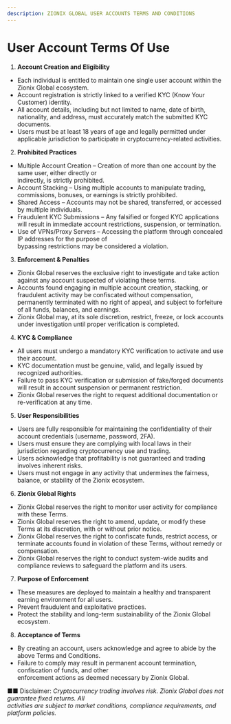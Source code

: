 ```yaml
---
description: ZIONIX GLOBAL USER ACCOUNTS TERMS AND CONDITIONS
---
```


# User Account Terms Of Use

1. **Account Creation and Eligibility**

* Each individual is entitled to maintain one single user account within the Zionix Global ecosystem.
* Account registration is strictly linked to a verified KYC (Know Your Customer) identity.
* All account details, including but not limited to name, date of birth, nationality, and address, must accurately  &#x20;match the submitted KYC documents.
* Users must be at least 18 years of age and legally permitted under applicable jurisdiction to participate in  &#x20;cryptocurrency-related activities.



2. **Prohibited Practices**

* Multiple Account Creation – Creation of more than one account by the same user, either directly or  \
  indirectly, is strictly prohibited.
* Account Stacking – Using multiple accounts to manipulate trading, commissions, bonuses, or earnings is  &#x20;strictly prohibited.
* Shared Access – Accounts may not be shared, transferred, or accessed by multiple individuals.
* Fraudulent KYC Submissions – Any falsified or forged KYC applications will result in immediate account  &#x20;restrictions, suspension, or termination.
* Use of VPNs/Proxy Servers – Accessing the platform through concealed IP addresses for the purpose of  \
  bypassing restrictions may be considered a violation.



3. **Enforcement & Penalties**

* Zionix Global reserves the exclusive right to investigate and take action against any account suspected of  &#x20;violating these terms.
* Accounts found engaging in multiple account creation, stacking, or fraudulent activity may be confiscated  &#x20;without compensation, permanently terminated with no right of appeal, and subject to forfeiture of all funds,  &#x20;balances, and earnings.
* Zionix Global may, at its sole discretion, restrict, freeze, or lock accounts under investigation until proper  &#x20;verification is completed.



4. **KYC & Compliance**

* All users must undergo a mandatory KYC verification to activate and use their account.
* KYC documentation must be genuine, valid, and legally issued by recognized authorities.
* Failure to pass KYC verification or submission of fake/forged documents will result in account suspension or  &#x20;permanent restriction.
* Zionix Global reserves the right to request additional documentation or re-verification at any time.



5. **User Responsibilities**

* Users are fully responsible for maintaining the confidentiality of their account credentials (username,  &#x20;password, 2FA).
* Users must ensure they are complying with local laws in their jurisdiction regarding cryptocurrency use and  &#x20;trading.
* Users acknowledge that profitability is not guaranteed and trading involves inherent risks.
* Users must not engage in any activity that undermines the fairness, balance, or stability of the Zionix  &#x20;ecosystem.



6. **Zionix Global Rights**

* Zionix Global reserves the right to monitor user activity for compliance with these Terms.
* Zionix Global reserves the right to amend, update, or modify these Terms at its discretion, with or without  &#x20;prior notice.
* Zionix Global reserves the right to confiscate funds, restrict access, or terminate accounts found in violation  &#x20;of these Terms, without remedy or compensation.
* Zionix Global reserves the right to conduct system-wide audits and compliance reviews to safeguard the  &#x20;platform and its users.



7. **Purpose of Enforcement**

* These measures are deployed to maintain a healthy and transparent earning environment for all users.
* Prevent fraudulent and exploitative practices.
* Protect the stability and long-term sustainability of the Zionix Global ecosystem.



8. **Acceptance of Terms**

* By creating an account, users acknowledge and agree to abide by the above Terms and Conditions.
* Failure to comply may result in permanent account termination, confiscation of funds, and other  \
  enforcement actions as deemed necessary by Zionix Global.



■■ Disclaimer: _Cryptocurrency trading involves risk. Zionix Global does not guarantee fixed returns. All_\
_activities are subject to market conditions, compliance requirements, and platform policies._
